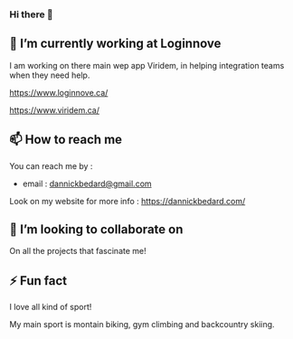 ### Hi there 👋

## 🔭 I’m currently working at Loginnove
I am working on there main wep app Viridem, in helping integration teams when they need help.

https://www.loginnove.ca/

https://www.viridem.ca/

## 📫 How to reach me
You can reach me by :

- email : dannickbedard@gmail.com

Look on my website for more info : https://dannickbedard.com/

## 👯 I’m looking to collaborate on
On all the projects that fascinate me!

## ⚡ Fun fact
I love all kind of sport! 

My main sport is montain biking, gym climbing and backcountry skiing.

<!--
**DannickBedard/DannickBedard** is a ✨ _special_ ✨ repository because its `README.md` (this file) appears on your GitHub profile.

Here are some ideas to get you started:

- 🔭 I’m currently working on : Mobile app for people who always forget things when doing activities
- 🌱 I’m currently learning : React native
- 👯 I’m looking to collaborate on : Any project
- 🤔 I’m looking for help with : Anything
- 💬 Ask me about ...
- 📫 How to reach me: ...
- 😄 Pronouns: ...
- ⚡ Fun fact: ...
-->

